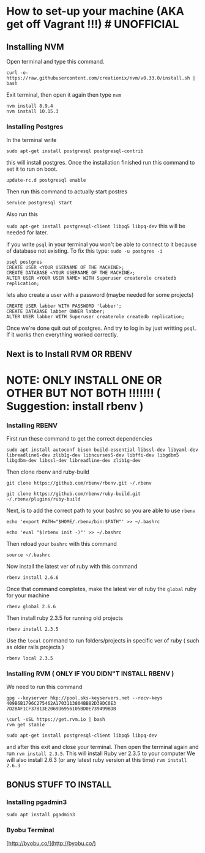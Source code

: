 
# How to set-up your machine (AKA get off Vagrant !!!)  # UNOFFICIAL

## Installing NVM
Open terminal and type this command.
```
curl -o- https://raw.githubusercontent.com/creationix/nvm/v0.33.0/install.sh | bash
```
Exit terminal, then open it again then type `nvm`


```
nvm install 8.9.4
nvm install 10.15.3
```



### Installing Postgres

In the terminal write
```
sudo apt-get install postgresql postgresql-contrib
```
this will install postgres. Once the installation finished run this command to set it to run on boot.

```
update-rc.d postgresql enable
```

Then run this command to actually start postres
```
service postgresql start
```
Also run this

`sudo apt-get install postgresql-client libpq5 libpq-dev`
this will be needed for later.


if you write `psql` in your terminal you won't be able to connect to it because of database not existing.
To fix this type:
`sudo -u postgres -i`
```
psql postgres
CREATE USER <YOUR USERNAME OF THE MACHINE>;
CREATE DATABASE <YOUR USERNAME OF THE MACHINE>;
ALTER USER <YOUR USER NAME> WITH Superuser createrole createdb replication;
```
lets also create a user with a password (maybe needed for some projects)
```
CREATE USER labber WITH PASSWORD 'labber';
CREATE DATABASE labber OWNER labber;
ALTER USER labber WITH Superuser createrole createdb replication;
```
Once we're done quit out of postgres. And try to log in by just writting `psql`. If it works then everything worked correctly.
## Next is to Install RVM OR RBENV

# NOTE: ONLY INSTALL ONE OR OTHER BUT NOT BOTH !!!!!!! ( Suggestion: install rbenv ) 

### Installing RBENV

First run these command to get the correct dependencies

`sudo apt install autoconf bison build-essential libssl-dev libyaml-dev libreadline6-dev zlib1g-dev libncurses5-dev libffi-dev libgdbm5 libgdbm-dev libssl-dev libreadline-dev zlib1g-dev`

Then clone rbenv and ruby-build 

`git clone https://github.com/rbenv/rbenv.git ~/.rbenv`

`git clone https://github.com/rbenv/ruby-build.git ~/.rbenv/plugins/ruby-build`

Next, is to add the correct path to your bashrc so you are able to use `rbenv`

`echo 'export PATH="$HOME/.rbenv/bin:$PATH"' >> ~/.bashrc`

`echo 'eval "$(rbenv init -)"' >> ~/.bashrc`

Then reload your `bashrc` with this command

`source ~/.bashrc`

Now install the latest ver of ruby with this command

`rbenv install 2.6.6`

Once that command completes, make the latest ver of ruby the `global` ruby for your machine 

`rbenv global 2.6.6`

Then install ruby 2.3.5 for running old projects 

`rbenv install 2.3.5`

Use the `local` command to run folders/projects in specific ver of ruby ( such as older rails projects ) 

`rbenv local 2.3.5`

### Installing RVM ( ONLY IF YOU DIDN"T INSTALL RBENV )

We need to run this command

```
gpg --keyserver hkp://pool.sks-keyservers.net --recv-keys 409B6B1796C275462A1703113804BB82D39DC0E3 7D2BAF1CF37B13E2069D6956105BD0E739499BDB
```

```
\curl -sSL https://get.rvm.io | bash
rvm get stable
```

```
sudo apt-get install postgresql-client libpq5 libpq-dev
```

and after this exit and close your terminal.
Then open the terminal again and run `rvm install 2.3.5`. This will install Ruby ver 2.3.5 to your computer
We will also install 2.6.3 (or any latest ruby version at this time)
`rvm install 2.6.3`

## BONUS STUFF TO INSTALL

### Installing pgadmin3
`sudo apt install pgadmin3`

### Byobu Terminal
 [http://byobu.co/](http://byobu.co/)
